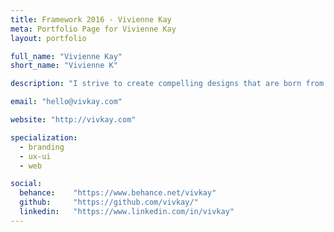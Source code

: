```yaml
---
title: Framework 2016 - Vivienne Kay
meta: Portfolio Page for Vivienne Kay
layout: portfolio

full_name: "Vivienne Kay"
short_name: "Vivienne K"

description: "I strive to create compelling designs that are born from strategic thinking, passion and play (a.k.a. prototyping and testing)."

email: "hello@vivkay.com"

website: "http://vivkay.com"

specialization:
  - branding
  - ux-ui
  - web

social:
  behance:    "https://www.behance.net/vivkay"
  github:     "https://github.com/vivkay/"
  linkedin:   "https://www.linkedin.com/in/vivkay"
---
```

